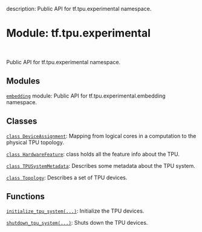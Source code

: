 description: Public API for tf.tpu.experimental namespace.

<div itemscope itemtype="http://developers.google.com/ReferenceObject">
<meta itemprop="name" content="tf.tpu.experimental" />
<meta itemprop="path" content="Stable" />
</div>

# Module: tf.tpu.experimental

<!-- Insert buttons and diff -->

<table class="tfo-notebook-buttons tfo-api nocontent" align="left">

</table>



Public API for tf.tpu.experimental namespace.



## Modules

[`embedding`](../../tf/tpu/experimental/embedding.md) module: Public API for tf.tpu.experimental.embedding namespace.

## Classes

[`class DeviceAssignment`](../../tf/tpu/experimental/DeviceAssignment.md): Mapping from logical cores in a computation to the physical TPU topology.

[`class HardwareFeature`](../../tf/tpu/experimental/HardwareFeature.md): class holds all the feature info about the TPU.

[`class TPUSystemMetadata`](../../tf/tpu/experimental/TPUSystemMetadata.md): Describes some metadata about the TPU system.

[`class Topology`](../../tf/tpu/experimental/Topology.md): Describes a set of TPU devices.

## Functions

[`initialize_tpu_system(...)`](../../tf/tpu/experimental/initialize_tpu_system.md): Initialize the TPU devices.

[`shutdown_tpu_system(...)`](../../tf/tpu/experimental/shutdown_tpu_system.md): Shuts down the TPU devices.

